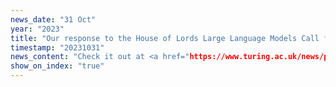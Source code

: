 ```yaml
---
news_date: "31 Oct"
year: "2023"
title: "Our response to the House of Lords Large Language Models Call for Evidence"
timestamp: "20231031"
news_content: "Check it out at <a href="https://www.turing.ac.uk/news/publications/alan-turing-institutes-response-house-lords-large-language-models-call-evidence?fbclid=IwAR0p1nh3egCx_zGAGsVK8Yu_a29k2p-jtf3Qjgj-pXKNbRGbNAFLMYLg0xc"> here </a> and the <a href="https://managing-ai-risks.com/?fbclid=IwAR3t5GcM7tzglBxflIp3nN5mcmNFuSi8sWScFZ8l_n2ctKOJ0nKfZZQ9j1Q"> consensus paper </a>"
show_on_index: "true"
---
```

